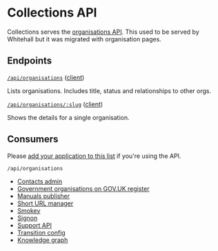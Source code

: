 # Collections API

Collections serves the [organisations API](https://www.gov.uk/api/organisations).
This used to be served by Whitehall but it was migrated with organisation pages.

## Endpoints

[`/api/organisations`](https://www.gov.uk/api/organisations) ([client](https://github.com/alphagov/gds-api-adapters/blob/52d5d97e9b5822462bb533944666b02a1596bed1/lib/gds_api/organisations.rb#L4-L6))

Lists organisations. Includes title, status and relationships to other orgs.

[`/api/organisations/:slug`](https://www.gov.uk/api/organisations/attorney-generals-office) ([client](https://github.com/alphagov/gds-api-adapters/blob/52d5d97e9b5822462bb533944666b02a1596bed1/lib/gds_api/organisations.rb#L8-L10))

Shows the details for a single organisation.

## Consumers

Please [add your application to this list](https://github.com/alphagov/collections/edit/main/docs/api.md) if you're using the API.

`/api/organisations`
- [Contacts admin](https://github.com/alphagov/contacts-admin/blob/76122b8494dc3639bd8c3df947096657d101dacc/app/tasks/import_organisations.rb#L19)
- [Government organisations on GOV.UK register](https://www.registers.service.gov.uk/registers/government-organisation)
- [Manuals publisher](https://github.com/alphagov/manuals-publisher/blob/90821bd6cec6613442287b85c7be4ef3c593c761/lib/services.rb#L20)
- [Short URL manager](https://github.com/alphagov/short-url-manager/blob/9d607b4e7008d1a3243a1877259ab6e800b869d3/app/services/organisation_importer.rb#L27)
- [Smokey](https://github.com/alphagov/smokey/blob/7183e1a5fa44b3d53c7a0f39786fddfb62417e9a/features/public_api.feature#L23)
- [Signon](https://github.com/alphagov/signon/blob/53302a17ccfedca9914d15937a040d6b586dbebd/lib/organisations_fetcher.rb#L24)
- [Support API](https://github.com/alphagov/support-api/blob/e6f4b9db213c6dd7b75aef832f12bf1da7070d4d/lib/organisation_importer.rb#L67)
- [Transition config](https://github.com/alphagov/transition-config/blob/5c6e76f76646ff5e4db62b77bf6681d92d86f503/lib/redirector/organisations.rb#L9)
- [Knowledge graph](https://github.com/alphagov/govuk-knowledge-graph/blob/9f51774c1cbaf9a9fe4121f94249940ff3446b7c/src/data/extract_organisation_api.py)
